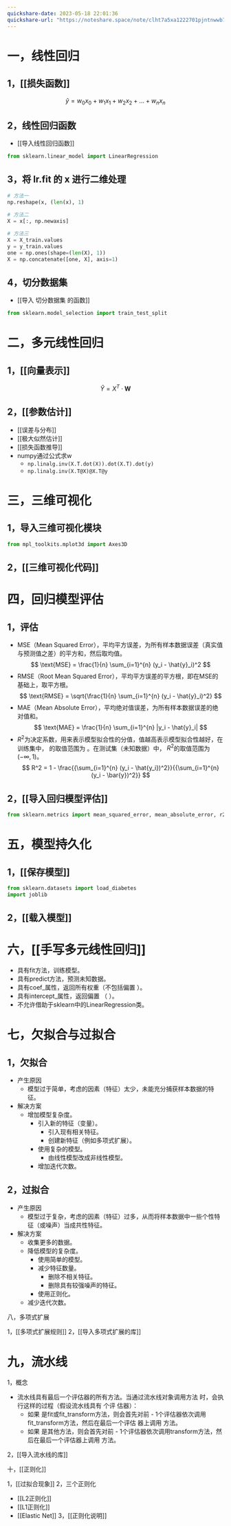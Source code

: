 ```yaml
---
quickshare-date: 2023-05-18 22:01:36
quickshare-url: "https://noteshare.space/note/clht7a5xa1222701pjntnwwb7k#9FbJWtThRMtmYRt+O4dRIw6lUzsqcMezUbyEYnlw51w"
---
```

# 一，线性回归

## 1，[[损失函数]]
$$\hat{y} = w_0x_0 + w_1x_1 + w_2x_2 + \ldots + w_nx_n$$
## 2，线性回归函数
-  [[导入线性回归函数]]
```python
from sklearn.linear_model import LinearRegression
```

## 3，将 lr.fit 的 x 进行二维处理
```python
# 方法一
np.reshape(x, (len(x), 1)
   
# 方法二
X = x[:, np.newaxis]

# 方法三
X = X_train.values 
y = y_train.values 
one = np.ones(shape=(len(X), 1)) 
X = np.concatenate([one, X], axis=1)
```

## 4，切分数据集
-  [[导入 切分数据集 的函数]]

```python 
from sklearn.model_selection import train_test_split
```


# 二，多元线性回归
## 1，[[向量表示]]
$$\hat{Y} = X^T \cdot \mathbf{W}$$
## 2，[[参数估计]]
 - [[误差与分布]]
 - [[极大似然估计]]
 - [[损失函数推导]]
 - numpy通过公式求w
	 - ```np.linalg.inv(X.T.dot(X)).dot(X.T).dot(y) ```
	 - ```np.linalg.inv(X.T@X)@X.T@y```

# 三，三维可视化

## 1，导入三维可视化模块
```python
from mpl_toolkits.mplot3d import Axes3D
```
## 2，[[三维可视化代码]]

# 四，回归模型评估

## 1，评估
- MSE（Mean Squared Error），平均平方误差，为所有样本数据误差（真实值与预测值之差）的平方和，然后取均值。$$
   \text{MSE} = \frac{1}{n} \sum_{i=1}^{n} (y_i - \hat{y}_i)^2
   $$
- RMSE（Root Mean Squared Error），平均平方误差的平方根，即在MSE的基础上，取平方根。$$
   \text{RMSE} = \sqrt{\frac{1}{n} \sum_{i=1}^{n} (y_i - \hat{y}_i)^2}
   $$
- MAE（Mean Absolute Error），平均绝对值误差，为所有样本数据误差的绝对值和。$$
   \text{MAE} = \frac{1}{n} \sum_{i=1}^{n} |y_i - \hat{y}_i|
   $$
-  $R^2$为决定系数，用来表示模型拟合性的分值，值越高表示模型拟合性越好，在训练集中， 的取值范围为 。在测试集（未知数据）中， $R^2$的取值范围为$(-\infty, 1)$。$$ R^2 = 1 - \frac{{\sum_{i=1}^{n} (y_i - \hat{y_i})^2}}{{\sum_{i=1}^{n} (y_i - \bar{y})^2}} $$
## 2，[[导入回归模型评估]]
```python
from sklearn.metrics import mean_squared_error, mean_absolute_error, r2_score
```


# 五，模型持久化

## 1，[[保存模型]]

```python
from sklearn.datasets import load_diabetes
import joblib
```

## 2，[[载入模型]]

# 六，[[手写多元线性回归]]

- 具有fit方法，训练模型。 
- 具有predict方法，预测未知数据。 
- 具有coef_属性，返回所有权重（不包括偏置 ）。 
- 具有intercept_属性，返回偏置 （ ）。 
- 不允许借助于sklearn中的LinearRegression类。

# 七，欠拟合与过拟合

## 1，欠拟合

- 产生原因
	- 模型过于简单，考虑的因素（特征）太少，未能充分捕获样本数据的特征。
- 解决方案
	- 增加模型复杂度。
		- 引入新的特征（变量）。
			- 引入现有相关特征。
			- 创建新特征（例如多项式扩展）。
		- 使用复杂的模型。
			- 由线性模型改成非线性模型。
       - 增加迭代次数。

## 2，过拟合

- 产生原因
	- 模型过于复杂，考虑的因素（特征）过多，从而将样本数据中一些个性特征（或噪声）当成共性特征。
- 解决方案
	- 收集更多的数据。
	- 降低模型的复杂度。
		- 使用简单的模型。
		- 减少特征数量。
			- 删除不相关特征。
			- 删除具有较强噪声的特征。
		- 使用正则化。
	- 减少迭代次数。

八，多项式扩展

1，[[多项式扩展规则]]
2，[[导入多项式扩展的库]]

# 九，流水线

1，概念
- 流水线具有最后一个评估器的所有方法。当通过流水线对象调用方法 时，会执行这样的过程（假设流水线具有 个评 估器）： 
	- 如果 是fit或fit_transform方法，则会首先对前 - 1个评估器依次调用fit_transform方法，然后在最后一个评估 器上调用 方法。 
	- 如果 是其他方法，则会首先对前 - 1个评估器依次调用transform方法，然后在最后一个评估器上调用 方法。

2，[[导入流水线的库]]

十，[[正则化]]

1，[[过拟合现象]]
2，三个正则化
- [[L2正则化]]
- [[L1正则化]]
- [[Elastic Net]]
3，[[正则化说明]]
